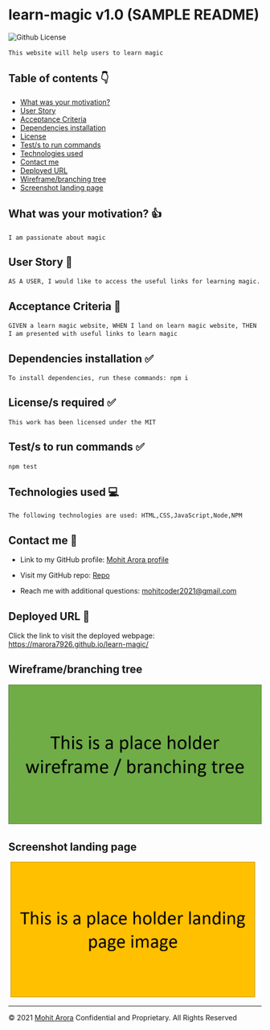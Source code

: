 # learn-magic v1.0 (SAMPLE README)

![Github License](https://img.shields.io/badge/license-MIT-success.svg)

```
This website will help users to learn magic
```

## Table of contents :point_down:

* [What was your motivation?](#what-was-your-motivation-thumbsup)
* [User Story](#user-story-scroll)
* [Acceptance Criteria](#acceptance-criteria-book)
* [Dependencies installation](#dependencies-installation-white_check_mark)
* [License](#licenses-required-white_check_mark)
* [Test/s to run commands](#tests-to-run-commands-white_check_mark)
* [Technologies used](#technologies-used-computer)
* [Contact me](#contact-me-link)
* [Deployed URL](#deployed-url-link)
* [Wireframe/branching tree](#wireframebranching-tree)
* [Screenshot landing page](#screenshot-landing-page)

## What was your motivation? :thumbsup:
```
I am passionate about magic
```


## User Story :scroll:
```
AS A USER, I would like to access the useful links for learning magic.
```


## Acceptance Criteria :book:
```
GIVEN a learn magic website, WHEN I land on learn magic website, THEN I am presented with useful links to learn magic
```


## Dependencies installation :white_check_mark:
```
To install dependencies, run these commands: npm i
```


## License/s required :white_check_mark:
```
This work has been licensed under the MIT
```


## Test/s to run commands :white_check_mark:
```
npm test
```


## Technologies used :computer:
```
The following technologies are used: HTML,CSS,JavaScript,Node,NPM
```


## Contact me :link:

* Link to my GitHub profile: [Mohit Arora profile](https://github.com/marora7926)

* Visit my GitHub repo: [Repo](https://github.com/marora7926/learn-magic)

* Reach me with additional questions: mohitcoder2021@gmail.com 


## Deployed URL :link:

Click the link to visit the deployed webpage: https://marora7926.github.io/learn-magic/


## Wireframe/branching tree

![Wireframe](/assets/images/wireframe-learn-magic.png)


## Screenshot landing page

![Landing Page](/assets/images/learn-magic-landing-page.png)

---
© 2021 [Mohit Arora](https://github.com/marora7926) Confidential and Proprietary. All Rights Reserved